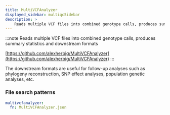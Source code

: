 ```yaml
---
title: MultiVCFAnalyzer
displayed_sidebar: multiqcSidebar
description: >
    Reads multiple VCF files into combined genotype calls, produces summary statistics and downstream formats
---
```


<!--
~~~~~ DO NOT EDIT ~~~~~
This file is autogenerated from the MultiQC module python docstring.
Do not edit the markdown, it will be overwritten.

File path for the source of this content: multiqc/modules/multivcfanalyzer/multivcfanalyzer.py
~~~~~~~~~~~~~~~~~~~~~~~
-->

:::note
Reads multiple VCF files into combined genotype calls, produces summary statistics and downstream formats

[https://github.com/alexherbig/MultiVCFAnalyzer](https://github.com/alexherbig/MultiVCFAnalyzer)
:::

The downstream formats are useful for follow-up analyses such as phylogeny reconstruction, SNP effect analyses, population genetic analyses, etc.

### File search patterns

```yaml
multivcfanalyzer:
  fn: MultiVCFAnalyzer.json
```
    